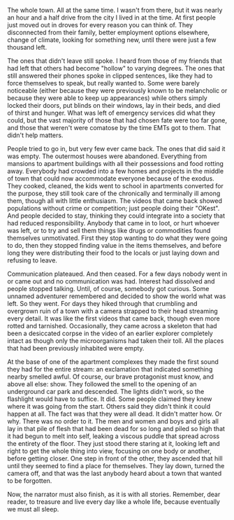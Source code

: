 The whole town. All at the same time. I wasn't from there, but it was nearly an hour and a half drive from the city I lived in at the time. At first people just moved out in droves for every reason you can think of. They disconnected from their family, better employment options elsewhere, change of climate, looking for something new, until there were just a few thousand left.

The ones that didn't leave still spoke. I heard from those of my friends that had left that others had become "hollow" to varying degrees. The ones that still answered their phones spoke in clipped sentences, like they had to force themselves to speak, but really wanted to. Some were barely noticeable (either because they were previously known to be melancholic or because they were able to keep up appearances) while others simply locked their doors, put blinds on their windows, lay in their beds, and died of thirst and hunger. What was left of emergency services did what they could, but the vast majority of those that had chosen fate were too far gone, and those that weren't were comatose by the time EMTs got to them. That didn't help matters.

People tried to go in, but very few ever came back. The ones that did said it was empty. The outermost houses were abandoned. Everything from mansions to apartment buildings with all their possessions and food rotting away. Everybody had crowded into a few homes and projects in the middle of town that could now accommodate everyone because of the exodus. They cooked, cleaned, the kids went to school in apartments converted for the purpose, they still took care of the chronically and terminally ill among them, though all with little enthusiasm. The videos that came back showed populations without crime or competition; just people doing their "OKest". And people decided to stay, thinking they could integrate into a society that had reduced responsibility. Anybody that came in to loot, or hurt whoever was left, or to try and sell them things like drugs or commodities found themselves unmotivated. First they stop wanting to do what they were going to do, then they stopped finding value in the items themselves, and before long they were distributing their food to the locals or just laying down and refusing to leave.

Communication plateaued. And then ceased. For a few days nobody went in or came out and no communication was had. Interest had dissolved and people stopped talking. Until, of course, somebody got curious. Some unnamed adventurer remembered and decided to show the world what was left. So they went. For days they hiked through that crumbling and overgrown ruin of a town with a camera strapped to their head streaming every detail. It was like the first videos that came back, though even more rotted and tarnished. Occasionally, they came across a skeleton that had been a desiccated corpse in the video of an earlier explorer completely intact as though only the microorganisms had taken their toll. All the places that had been previously inhabited were empty.

At the base of one of the apartment complexes they made the first sound they had for the entire stream: an exclamation that indicated something nearby smelled awful. Of course, our brave protagonist must know, and above all else: show. They followed the smell to the opening of an underground car park and descended. The lights didn't work, so the flashlight would have to suffice. It did. Some people claimed they knew where it was going from the start. Others said they didn't think it could happen at all. The fact was that they were all dead. It didn't matter how. Or why. There was no order to it. The men and women and boys and girls all lay in that pile of flesh that had been dead for so long and piled so high that it had begun to melt into self, leaking a viscous puddle that spread across the entirety of the floor. They just stood there staring at it, looking left and right to get the whole thing into view, focusing on one body or another, before getting closer. One step in front of the other, they ascended that hill until they seemed to find a place for themselves. They lay down, turned the camera off, and that was the last anybody heard about a town that wanted to be forgotten.

Now, the narrator must also finish, as it is with all stories. Remember, dear reader, to treasure and live every day like a whole life, because eventually we must all sleep.